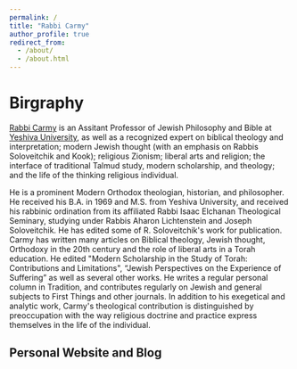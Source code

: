 ```yaml
---
permalink: /
title: "Rabbi Carmy"
author_profile: true
redirect_from: 
  - /about/
  - /about.html
---
```

Birgraphy
======
[Rabbi Carmy]([https://pages.github.com/](https://en.wikipedia.org/wiki/Shalom_Carmy)) is an Assitant Professor of Jewish Philosophy and Bible at [Yeshiva University](https://www.yu.edu/faculty/pages/carmy-shalom), as well as a recognized expert on biblical theology and interpretation; modern Jewish thought (with an emphasis on Rabbis Soloveitchik and Kook); religious Zionism; liberal arts and religion; the interface of traditional Talmud study, modern scholarship, and theology; and the life of the thinking religious individual. 

He is a prominent Modern Orthodox theologian, historian, and philosopher. He received his B.A. in 1969 and M.S. from Yeshiva University, and received his rabbinic ordination from its affiliated Rabbi Isaac Elchanan Theological Seminary, studying under Rabbis Aharon Lichtenstein and Joseph Soloveitchik. He has edited some of R. Soloveitchik's work for publication. Carmy has written many articles on Biblical theology, Jewish thought, Orthodoxy in the 20th century and the role of liberal arts in a Torah education. He edited "Modern Scholarship in the Study of Torah: Contributions and Limitations", “Jewish Perspectives on the Experience of Suffering” as well as several other works. He writes a regular personal column in Tradition, and contributes regularly on Jewish and general subjects to First Things and other journals. In addition to his exegetical and analytic work, Carmy's theological contribution is distinguished by preoccupation with the way religious doctrine and practice express themselves in the life of the individual.

Personal Website and Blog
------

